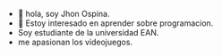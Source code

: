 - 👋 hola, soy Jhon  Ospina.
- 👀 Estoy interesado en aprender sobre programacion.
- Soy estudiante de la universidad EAN.
- me apasionan los videojuegos.
